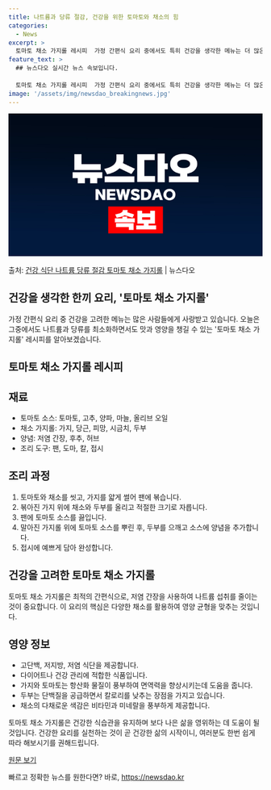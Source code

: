 ```yaml
---
title: 나트륨과 당류 절감, 건강을 위한 토마토와 채소의 힘
categories:
  - News
excerpt: >
  토마토 채소 가지롤 레시피  가정 간편식 요리 중에서도 특히 건강을 생각한 메뉴는 더 많은 사람들에게 사랑받…
feature_text: >
  ## 뉴스다오 실시간 뉴스 속보입니다.

  토마토 채소 가지롤 레시피  가정 간편식 요리 중에서도 특히 건강을 생각한 메뉴는 더 많은 사람들에게 사랑받…
image: '/assets/img/newsdao_breakingnews.jpg'
---
```


![뉴스다오 속보](/assets/img/newsdao_breakingnews.jpg)

<p>출처: <a href="https://newsdao.kr/4212" rel="dofollow">건강 식단 나트륨 당류 절감 토마토 채소 가지롤</a> | 뉴스다오</p>

## 건강을 생각한 한끼 요리, '토마토 채소 가지롤'

가정 간편식 요리 중 건강을 고려한 메뉴는 많은 사람들에게 사랑받고 있습니다. 오늘은 그중에서도 나트륨과 당류를 최소화하면서도 맛과 영양을 챙길 수 있는 '토마토 채소 가지롤' 레시피를 알아보겠습니다.

## 토마토 채소 가지롤 레시피

## 재료
- 토마토 소스: 토마토, 고추, 양파, 마늘, 올리브 오일
- 채소 가지롤: 가지, 당근, 피망, 시금치, 두부
- 양념: 저염 간장, 후추, 허브
- 조리 도구: 팬, 도마, 칼, 접시

## 조리 과정
1. 토마토와 채소를 씻고, 가지를 얇게 썰어 팬에 볶습니다.
2. 볶아진 가지 위에 채소와 두부를 올리고 적절한 크기로 자릅니다.
3. 팬에 토마토 소스를 끓입니다.
4. 말아진 가지롤 위에 토마토 소스를 뿌린 후, 두부를 으깨고 소스에 양념을 추가합니다.
5. 접시에 예쁘게 담아 완성합니다.

## 건강을 고려한 토마토 채소 가지롤
토마토 채소 가지롤은 최적의 간편식으로, 저염 간장을 사용하여 나트륨 섭취를 줄이는 것이 중요합니다. 이 요리의 핵심은 다양한 채소를 활용하여 영양 균형을 맞추는 것입니다.

## 영양 정보
- 고단백, 저지방, 저염 식단을 제공합니다.
- 다이어트나 건강 관리에 적합한 식품입니다.
- 가지와 토마토는 항산화 물질이 풍부하여 면역력을 향상시키는데 도움을 줍니다.
- 두부는 단백질을 공급하면서 칼로리를 낮추는 장점을 가지고 있습니다.
- 채소의 다채로운 색감은 비타민과 미네랄을 풍부하게 제공합니다.

토마토 채소 가지롤은 건강한 식습관을 유지하며 보다 나은 삶을 영위하는 데 도움이 될 것입니다. 건강한 요리를 실천하는 것이 곧 건강한 삶의 시작이니, 여러분도 한번 쉽게 따라 해보시기를 권해드립니다.

[원문 보기](https://newsdao.kr/4212) 

빠르고 정확한 뉴스를 원한다면? 바로, <a href="https://newsdao.kr" rel="dofollow">https://newsdao.kr</a>


